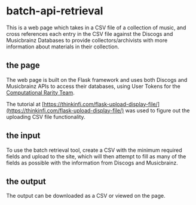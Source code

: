 # batch-api-retrieval
This is a web page which takes in a CSV file of a collection of music, and cross references each entry in the CSV file against the Discogs and Musicbrainz Databases to provide collectors/archivists with more information about materials in their collection.

## the page

The web page is built on the Flask framework and uses both Discogs and Musicbrainz APIs to access their databases, using User Tokens for the [Computational Rarity Team](https://github.com/computational-rarity-team).

The tutorial at [https://thinkinfi.com/flask-upload-display-file/](https://thinkinfi.com/flask-upload-display-file/) was used to figure out the uploading CSV file functionality.

## the input

To use the batch retrieval tool, create a CSV with the minimum required fields and upload to the site, which will then attempt to fill as many of the fields as possible with the information from Discogs and Musicbrainz.

## the output

The output can be downloaded as a CSV or viewed on the page.

##